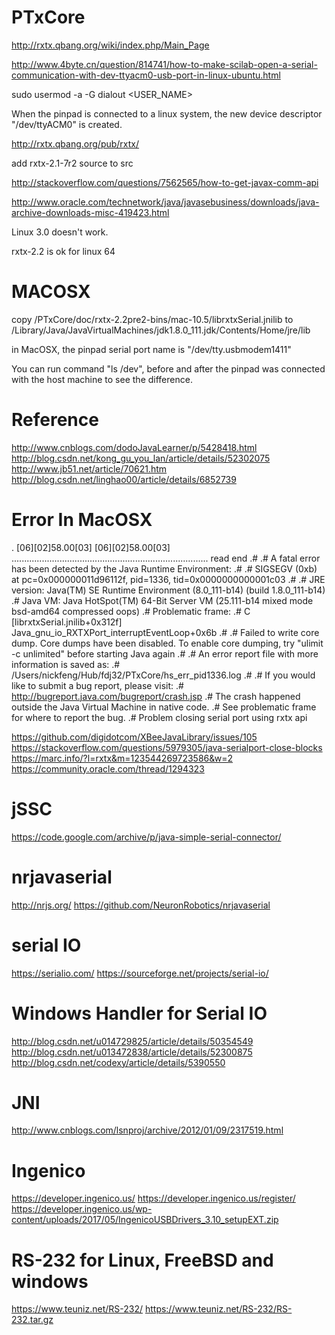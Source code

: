 # PTxCore

http://rxtx.qbang.org/wiki/index.php/Main_Page

http://www.4byte.cn/question/814741/how-to-make-scilab-open-a-serial-communication-with-dev-ttyacm0-usb-port-in-linux-ubuntu.html

sudo usermod -a -G dialout <USER_NAME>

When the pinpad is connected to a linux system, the new device descriptor "/dev/ttyACM0" is created.

http://rxtx.qbang.org/pub/rxtx/

add rxtx-2.1-7r2 source to src

http://stackoverflow.com/questions/7562565/how-to-get-javax-comm-api

http://www.oracle.com/technetwork/java/javasebusiness/downloads/java-archive-downloads-misc-419423.html

Linux 3.0 doesn't work.

rxtx-2.2 is ok for linux 64

# MACOSX

copy /PTxCore/doc/rxtx-2.2pre2-bins/mac-10.5/librxtxSerial.jnilib to /Library/Java/JavaVirtualMachines/jdk1.8.0_111.jdk/Contents/Home/jre/lib

in MacOSX, the pinpad serial port name is "/dev/tty.usbmodem1411"

You can run command "ls /dev", before and after the pinpad was connected with the host machine to see the difference.

# Reference

http://www.cnblogs.com/dodoJavaLearner/p/5428418.html
http://blog.csdn.net/kong_gu_you_lan/article/details/52302075
http://www.jb51.net/article/70621.htm
http://blog.csdn.net/linghao00/article/details/6852739


# Error In MacOSX

.
[06][02]58.00[03] [06][02]58.00[03] 
..............................................................................
read end
.#
.# A fatal error has been detected by the Java Runtime Environment:
.#
.#  SIGSEGV (0xb) at pc=0x000000011d96112f, pid=1336, tid=0x0000000000001c03
.#
.# JRE version: Java(TM) SE Runtime Environment (8.0_111-b14) (build 1.8.0_111-b14)
.# Java VM: Java HotSpot(TM) 64-Bit Server VM (25.111-b14 mixed mode bsd-amd64 compressed oops)
.# Problematic frame:
.# C  [librxtxSerial.jnilib+0x312f]  Java_gnu_io_RXTXPort_interruptEventLoop+0x6b
.#
.# Failed to write core dump. Core dumps have been disabled. To enable core dumping, try "ulimit -c unlimited" before starting Java again
.#
.# An error report file with more information is saved as:
.# /Users/nickfeng/Hub/fdj32/PTxCore/hs_err_pid1336.log
.#
.# If you would like to submit a bug report, please visit:
.#   http://bugreport.java.com/bugreport/crash.jsp
.# The crash happened outside the Java Virtual Machine in native code.
.# See problematic frame for where to report the bug.
.#
Problem closing serial port using rxtx api

https://github.com/digidotcom/XBeeJavaLibrary/issues/105
https://stackoverflow.com/questions/5979305/java-serialport-close-blocks
https://marc.info/?l=rxtx&m=123544269723586&w=2
https://community.oracle.com/thread/1294323


# jSSC
https://code.google.com/archive/p/java-simple-serial-connector/

# nrjavaserial
http://nrjs.org/
https://github.com/NeuronRobotics/nrjavaserial

# serial IO
https://serialio.com/
https://sourceforge.net/projects/serial-io/

# Windows Handler for Serial IO
http://blog.csdn.net/u014729825/article/details/50354549
http://blog.csdn.net/u013472838/article/details/52300875
http://blog.csdn.net/codexy/article/details/5390550

# JNI
http://www.cnblogs.com/lsnproj/archive/2012/01/09/2317519.html

# Ingenico
https://developer.ingenico.us/
https://developer.ingenico.us/register/
https://developer.ingenico.us/wp-content/uploads/2017/05/IngenicoUSBDrivers_3.10_setupEXT.zip

# RS-232 for Linux, FreeBSD and windows
https://www.teuniz.net/RS-232/
https://www.teuniz.net/RS-232/RS-232.tar.gz





